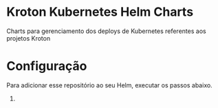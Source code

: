 # Kroton Kubernetes Helm Charts

Charts para gerenciamento dos deploys de Kubernetes referentes aos projetos Kroton

# Configuração

Para adicionar esse repositório ao seu Helm, executar os passos abaixo.

1.
